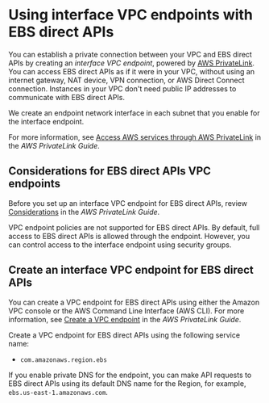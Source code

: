 # Using interface VPC endpoints with EBS direct APIs<a name="ebs-apis-vpc-endpoints"></a>

You can establish a private connection between your VPC and EBS direct APIs by creating an *interface VPC endpoint*, powered by [AWS PrivateLink](privatelink)\. You can access EBS direct APIs as if it were in your VPC, without using an internet gateway, NAT device, VPN connection, or AWS Direct Connect connection\. Instances in your VPC don't need public IP addresses to communicate with EBS direct APIs\.

We create an endpoint network interface in each subnet that you enable for the interface endpoint\.

For more information, see [Access AWS services through AWS PrivateLink](https://docs.aws.amazon.com/vpc/latest/privatelink/privatelink-access-aws-services.html) in the *AWS PrivateLink Guide*\.

## Considerations for EBS direct APIs VPC endpoints<a name="vpc-endpoint-considerations"></a>

Before you set up an interface VPC endpoint for EBS direct APIs, review [Considerations](https://docs.aws.amazon.com/vpc/latest/privatelink/create-interface-endpoint.html#considerations-interface-endpoints) in the *AWS PrivateLink Guide*\.

VPC endpoint policies are not supported for EBS direct APIs\. By default, full access to EBS direct APIs is allowed through the endpoint\. However, you can control access to the interface endpoint using security groups\.

## Create an interface VPC endpoint for EBS direct APIs<a name="vpc-endpoint-create"></a>

You can create a VPC endpoint for EBS direct APIs using either the Amazon VPC console or the AWS Command Line Interface \(AWS CLI\)\. For more information, see [ Create a VPC endpoint](https://docs.aws.amazon.com/vpc/latest/privatelink/create-interface-endpoint.html#create-interface-endpoint-aws) in the *AWS PrivateLink Guide*\.

Create a VPC endpoint for EBS direct APIs using the following service name: 
+ `com.amazonaws.region.ebs`

If you enable private DNS for the endpoint, you can make API requests to EBS direct APIs using its default DNS name for the Region, for example, `ebs.us-east-1.amazonaws.com`\.